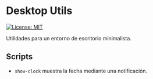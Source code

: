 # Desktop Utils

[![License: MIT](https://img.shields.io/badge/License-MIT-yellow.svg)](https://opensource.org/licenses/MIT)

Utilidades para un entorno de escritorio minimalista.

## Scripts

- `show-clock` muestra la fecha mediante una notificación.
